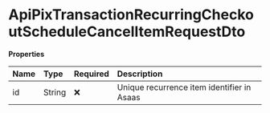 # ApiPixTransactionRecurringCheckoutScheduleCancelItemRequestDto

**Properties**

| Name | Type   | Required | Description                                |
| :--- | :----- | :------- | :----------------------------------------- |
| id   | String | ❌       | Unique recurrence item identifier in Asaas |

<!-- This file was generated by liblab | https://liblab.com/ -->
